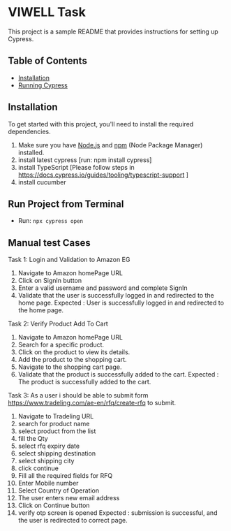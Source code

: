 
# VIWELL Task

This project is a sample README that provides instructions for setting up Cypress.

## Table of Contents
- [Installation](#installation)
- [Running Cypress](#running-cypress)

## Installation

To get started with this project, you'll need to install the required dependencies. 
1. Make sure you have [Node.js](https://nodejs.org/) and [npm](https://www.npmjs.com/) (Node Package Manager) installed.
2. install latest cypress [run: npm install cypress]
3. install TypeScript [Please follow steps in https://docs.cypress.io/guides/tooling/typescript-support ]
4. install cucumber 
## Run Project from Terminal
- Run: `npx cypress open`

## Manual test Cases
Task 1: Login and Validation to Amazon EG
1.	Navigate to Amazon homePage URL
2.	Click on SignIn button
3.	Enter a valid username and password and complete SignIn
4.	Validate that the user is successfully logged in and redirected to the home page.
Expected : 
User is successfully logged in and redirected to the home page.

Task 2:  Verify Product Add To Cart
1. Navigate to Amazon homePage URL
2. Search for a specific product.
3. Click on the product to view its details.
4. Add the product to the shopping cart.
5. Navigate to the shopping cart page.
6. Validate that the product is successfully added to the cart.
Expected :
The product is successfully added to the cart.

Task 3:  As a user i should be able to submit form https://www.tradeling.com/ae-en/rfq/create-rfq to submit.
1. Navigate to Tradeling URL
2. search for product name
3. select product from the list
4. fill the Qty
5. select rfq expiry date
6. select shipping destination
7. select shipping city
8. click continue
9. Fill all the required fields for RFQ
10. Enter Mobile number 
11. Select Country of Operation
12. The user enters new email address
13. Click on Continue button
14. verify otp screen is opened
Expected :
submission is successful, and the user is redirected to correct page.
